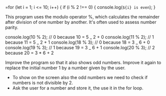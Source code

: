 =for (let i = 1; i <= 10; i++) {
if (i % 2 !== 0) {
console.log(`${i} is even`);
}

This program uses the modulo operator %, which calculates the remainder after division of one number by another. It's often used to assess number parity.

console.log(10 % 2); // 0 because 10 = 5 _ 2 + 0
console.log(11 % 2); // 1 because 11 = 5 _ 2 + 1
console.log(18 % 3); // 0 because 18 = 3 _ 6 + 0
console.log(19 % 3); // 1 because 19 = 3 _ 6 + 1
console.log(20 % 3); // 2 because 20 = 3 \* 6 + 2

Improve the program so that it also shows odd numbers. Improve it again to replace the initial number 1 by a number given by the user.

- To show on the screen also the odd numbers we need to check if numbers is not divisible by 2.
- Ask the user for a number and store it, the use it in the for loop.
